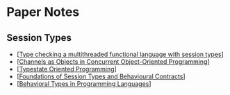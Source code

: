 # Paper Notes

## Session Types

- [[Type checking a multithreaded functional language with session types](papers/type-checking-mt-session-types)]
- [[Channels as Objects in Concurrent Object-Oriented Programming](papers/channels-as-objects)]
- [[Typestate Oriented Programming](papers/typestate-oriented)]
- [[Foundations of Session Types and Behavioural Contracts](papers/foundations-session-contracts)]
- [[Behavioral Types in Programming Languages](papers/behavioral-types-pl)]